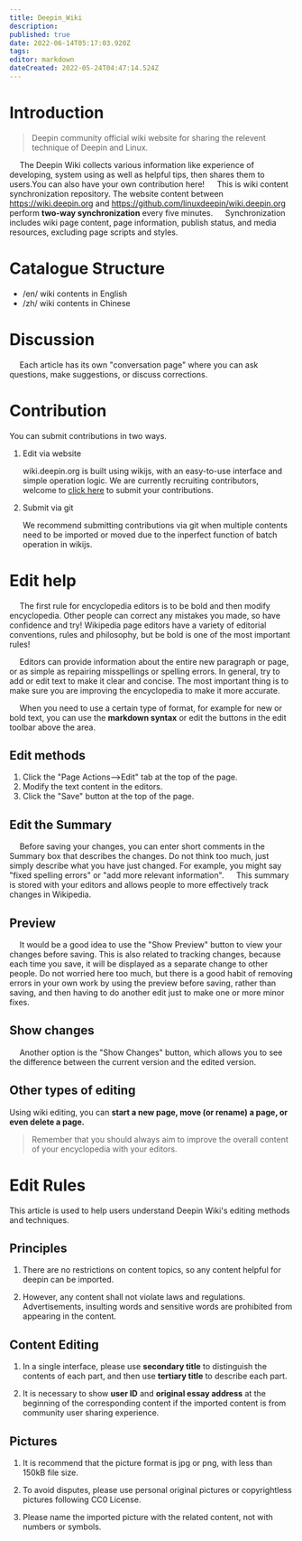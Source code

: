 ```yaml
---
title: Deepin_Wiki
description: 
published: true
date: 2022-06-14T05:17:03.920Z
tags: 
editor: markdown
dateCreated: 2022-05-24T04:47:14.524Z
---
```


# Introduction

 > Deepin community official wiki website for sharing the relevent technique of Deepin and Linux.
 
&emsp; The Deepin Wiki collects various information like experience of developing, system using  as well as helpful tips, then shares them to users.You can also have your own contribution here!
&emsp; This is wiki content synchronization repository. The website content between https://wiki.deepin.org and https://github.com/linuxdeepin/wiki.deepin.org perform **two-way synchronization** every five minutes.
&emsp; Synchronization includes wiki page content, page information, publish status, and media resources, excluding page scripts and styles.

# Catalogue Structure

- /en/ wiki contents in English 
- /zh/ wiki contents in Chinese

# Discussion

&emsp; Each article has its own "conversation page" where you can ask questions, make suggestions, or discuss corrections.

# Contribution

You can submit contributions in two ways.

1. Edit via website

    wiki.deepin.org is built using wikijs, with an easy-to-use interface and simple operation logic. We are currently recruiting contributors, welcome to [click here](https://wiki.deepin.org/zh/%E5%85%B3%E4%BA%8EDeepin/Deepin_Wiki/%E5%8F%82%E4%B8%8E%E6%90%AD%E5%BB%BA) to submit your contributions. 

2. Submit via git

    We recommend submitting contributions via git when multiple contents need to be imported or moved due to the inperfect function of batch operation in wikijs.

# Edit help
&emsp; The first rule for encyclopedia editors is to be bold and then modify encyclopedia. Other people can correct any mistakes you made, so have confidence and try! Wikipedia page editors have a variety of editorial conventions, rules and philosophy, but be bold is one of the most important rules!

&emsp; Editors can provide information about the entire new paragraph or page, or as simple as repairing misspellings or spelling errors. In general, try to add or edit text to make it clear and concise. The most important thing is to make sure you are improving the encyclopedia to make it more accurate.

&emsp; When you need to use a certain type of format, for example for new or bold text, you can use the **markdown syntax** or edit the buttons in the edit toolbar above the area.
## Edit methods

1. Click the "Page Actions-->Edit" tab at the top of the page.
2. Modify the text content in the editors.
3. Click the "Save" button at the top of the page.

## Edit the Summary

&emsp; Before saving your changes, you can enter short comments in the Summary box that describes the changes. Do not think too much, just simply describe what you have just changed. For example, you might say "fixed spelling errors" or "add more relevant information".
&emsp; This summary is stored with your editors and allows people to more effectively track changes in Wikipedia.

## Preview

&emsp; It would be a good idea to use the "Show Preview" button to view your changes before saving. This is also related to tracking changes, because each time you save, it will be displayed as a separate change to other people. Do not worried here too much, but there is a good habit of removing errors in your own work by using the preview before saving, rather than saving, and then having to do another edit just to make one or more minor fixes.

## Show changes

&emsp; Another option is the "Show Changes" button, which allows you to see the difference between the current version and the edited version.

## Other types of editing

 Using wiki editing, you can **start a new page, move (or rename) a page, or even delete a page.**

> Remember that you should always aim to improve the overall content of your encyclopedia with your editors.

# Edit Rules

This article is used to help users understand Deepin Wiki's editing methods and techniques. 

## Principles

1. There are no restrictions on content topics, so any content helpful for deepin can be imported.

2. However, any content shall not violate laws and regulations. Advertisements, insulting words and sensitive words are prohibited from appearing in the content.

## Content Editing

1. In a single interface, please use **secondary title** to distinguish the contents of each part, and then use **tertiary title** to describe each part.

2. It is necessary to show **user ID** and **original essay address** at the beginning of the corresponding content if the imported content is from community user sharing experience.
  
## Pictures
1. It is recommend that the picture format is jpg or png, with less than 150kB file size.

2. To avoid disputes, please use personal original pictures or copyrightless pictures following CC0 License.

3. Please name the imported picture with the related content, not with numbers or symbols.














